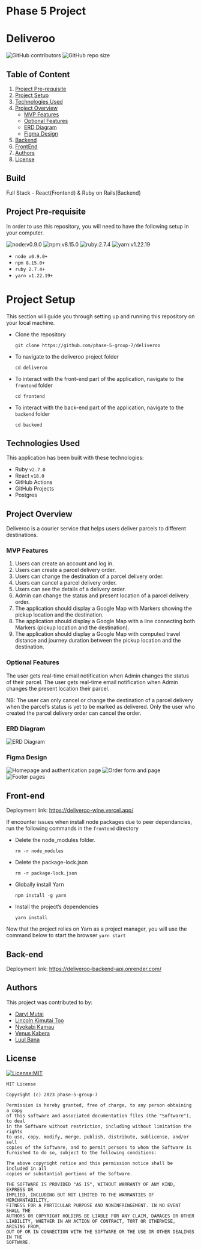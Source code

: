 # Phase 5 Project
# Deliveroo
![GitHub contributors](https://img.shields.io/github.com/phase-5-group-7/deliveroo/graphs/contributors?color=green)
![GitHub repo size](https://img.shields.io/github/repo-size/phase-5-group-7/deliveroo?color=violet)


## Table of Content
1. [Project Pre-requisite](#project-pre-requisite)
2. [Project Setup](#project-setup)
3. [Technologies Used](#technologies-used)
4. [Project Overview](#project-overview)
    - [MVP Features](#mvp-features)
    - [Optional Features](#optional-features)
    - [ERD Diagram](#erd-diagram)
    - [Figma Design](#figma-design)
5. [Backend](#back-end)
6. [FrontEnd](#front-end)
7. [Authors](#author)
8. [License](#license)

## Build
Full Stack - React(Frontend) & Ruby on Rails(Backend)


## Project Pre-requisite
In order to use this repository, you will need to have the following setup in your computer.

![node:v0.9.0](https://img.shields.io/badge/node-v0.9.0-blue.svg)
![npm:v8.15.0](https://img.shields.io/badge/npm-v8.15.0-blueviolet.svg)
![ruby:2.7.4](https://img.shields.io/badge/ruby-2.7.4-yellow.svg)
![yarn:v1.22.19](https://img.shields.io/badge/yarn-v1.22.19-important.svg)

* `node v0.9.0+`
* `npm 8.15.0+`
* `ruby 2.7.4+`
* `yarn v1.22.19+`

# Project Setup
This section will guide you through setting up and running this repository on your local machine.

* Clone the repository
    ```
    git clone https://github.com/phase-5-group-7/deliveroo
    ```
* To navigate to the deliveroo project folder
    ```
    cd deliveroo
    ```
* To interact with the front-end part of the application, navigate to the `frontend` folder
    ```
    cd frontend
    ```
* To interact with the back-end part of the application, navigate to the `backend` folder
    ```
    cd backend
    ```
## Technologies Used
This application has been built with these technologies:
* Ruby `v2.7.0` 
* React `v18.0`
* GitHub Actions
* GitHub Projects
* Postgres


## Project Overview
Deliveroo is a courier service that helps users deliver parcels to different destinations. 


### MVP Features
1. Users can create an account and log in.
2. Users can create a parcel delivery order.
3. Users can change the destination of a parcel delivery order.
4. Users can cancel a parcel delivery order.
5. Users can see the details of a delivery order.
6. Admin can change the status and present location of a parcel delivery order.
7. The application should display a Google Map with Markers showing the pickup location and the destination.
8. The application should display a Google Map with a line connecting both Markers (pickup location and the destination).
9. The application should display a Google Map with computed travel distance and journey duration between the pickup location and the destination.


### Optional Features
The user gets real-time email notification when Admin changes the status of their parcel.
The user gets real-time email notification when Admin changes the present location their parcel.

NB:
The user can only cancel or change the destination of a parcel delivery when the parcel’s status is yet to be marked as delivered.
Only the user who created the parcel delivery order can cancel the order.


### ERD Diagram
![ERD Diagram](images/ERD.png)


### Figma Design
![Homepage and authentication page](images/image-1.png)
![Order form and page](images/image-2.png)
![Footer pages](images/image-3.png)


## Front-end 
Deployment link: https://deliveroo-wine.vercel.app/

If encounter issues when install node packages due to peer dependancies, run the following commands in the `frontend` directory

* Delete the node_modules folder.
    ```
    rm -r node_modules
    ```
* Delete the package-lock.json
    ```
    rm -r package-lock.json
    ```
* Globally install Yarn
    ```
    npm install -g yarn
    ```
* Install the project’s dependencies
    ```
    yarn install
    ```
Now that the project relies on Yarn as a project manager, you will use the command below to start the browser
    ```
    yarn start
    ```

## Back-end
Deployment link: https://deliveroo-backend-api.onrender.com/


## Authors
This project was contributed to by:
* [Daryl Mutai](https://github.com/Darylcosm0)
* [Lincoln Kimutai Too](https://github.com/LincKim)
* [Nyokabi Kamau](https://github.com/NyokabiKamau/)
* [Venus Kabera](https://github.com/venus714)
* [Luul Bana](https://github.com/LULAZ7)


## License
[![License:MIT](https://img.shields.io/badge/License-MIT-yellow.svg)](https://opensource.org/licenses/MIT)
```
MIT License

Copyright (c) 2023 phase-5-group-7

Permission is hereby granted, free of charge, to any person obtaining a copy
of this software and associated documentation files (the "Software"), to deal
in the Software without restriction, including without limitation the rights
to use, copy, modify, merge, publish, distribute, sublicense, and/or sell
copies of the Software, and to permit persons to whom the Software is
furnished to do so, subject to the following conditions:

The above copyright notice and this permission notice shall be included in all
copies or substantial portions of the Software.

THE SOFTWARE IS PROVIDED "AS IS", WITHOUT WARRANTY OF ANY KIND, EXPRESS OR
IMPLIED, INCLUDING BUT NOT LIMITED TO THE WARRANTIES OF MERCHANTABILITY,
FITNESS FOR A PARTICULAR PURPOSE AND NONINFRINGEMENT. IN NO EVENT SHALL THE
AUTHORS OR COPYRIGHT HOLDERS BE LIABLE FOR ANY CLAIM, DAMAGES OR OTHER
LIABILITY, WHETHER IN AN ACTION OF CONTRACT, TORT OR OTHERWISE, ARISING FROM,
OUT OF OR IN CONNECTION WITH THE SOFTWARE OR THE USE OR OTHER DEALINGS IN THE
SOFTWARE.
```

